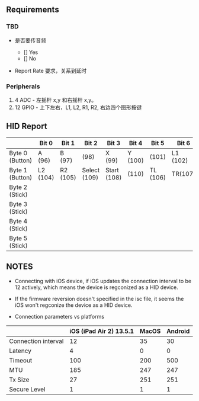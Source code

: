 ## Requirements

### TBD

- 是否要传音频

  - [] Yes
  - [] No

- Report Rate 要求，关系到延时

### Peripherals

1. 4 ADC - 左摇杆 x,y 和右摇杆 x,y。
2. 12 GPIO - 上下左右，L1, L2, R1, R2, 右边四个图形按键

## HID Report

|                 | Bit 0    | Bit 1    | Bit 2        | Bit 3       | Bit 4   | Bit 5    | Bit 6    | Bit 7    |
| --------------- | -------- | -------- | ------------ | ----------- | ------- | -------- | -------- | -------- |
| Byte 0 (Button) | A (96)   | B (97)   | (98)         | X (99)      | Y (100) | (101)    | L1 (102) | R1 (103) |
| Byte 1 (Button) | L2 (104) | R2 (105) | Select (109) | Start (108) | (110)   | TL (106) | TR(107)  | 0        |
| Byte 2 (Stick)  |          |          |              |             |         |          |          |          |
| Byte 3 (Stick)  |          |          |              |             |         |          |          |          |
| Byte 4 (Stick)  |          |          |              |             |         |          |          |          |
| Byte 5 (Stick)  |          |          |              |             |         |          |          |          |  |

## NOTES

- Connecting with iOS device, if iOS updates the connection interval to be 12
  actively, which means the device is regconized as a HID device.

- If the firmware reversion doesn't specified in the isc file, it seems the iOS
  won't regconize the device as a HID device.

- Connection parameters vs platforms

|                     | iOS (iPad Air 2) 13.5.1 | MacOS | Android |
| ------------------- | ----------------------- | ----- | ------- |
| Connection interval | 12                      | 35    | 30      |
| Latency             | 4                       | 0     | 0       |
| Timeout             | 100                     | 200   | 500     |
| MTU                 | 185                     | 247   | 247     |
| Tx Size             | 27                      | 251   | 251     |
| Secure Level        | 1                       | 1     | 1       |

